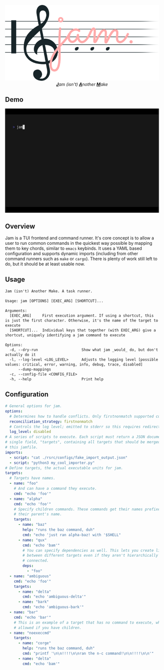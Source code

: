 <div align="center">
    <div><img src="./rsrc/banner.png" /></div>
    <div>
        <i><b><u>J</u></b>am
        (isn't)
        <b><u>A</u></b>nother
        <b><u>M</u></b>ake</i>
    </div>
</div>

## Demo

![demo movie](./rsrc/demo.gif)

## Overview

Jam is a TUI frontend and command runner. It's core concept is to allow a user to run common commands in the quickest way possible by mapping them to key chords, similar to `emacs` keybinds. It uses a YAML based configuration and supports dynamic imports (including from other command runners such as `make` or `cargo`). There is plenty of work still left to do, but it should be at least usable now.

## Usage

```
Jam (isn't) Another Make. A task runner.

Usage: jam [OPTIONS] [EXEC_ARG] [SHORTCUT]...

Arguments:
  [EXEC_ARG]     First execution argument. If using a shortcut, this is just the first character. Otherwise, it's the name of the target to execute
  [SHORTCUT]...  Individual keys that together (with EXEC_ARG) give a shortcut, uniquely identifying a jam command to execute

Options:
  -d, --dry-run                    Show what jam _would_ do, but don't actually do it
  -l, --log-level <LOG_LEVEL>      Adjusts the logging level [possible values: critical, error, warning, info, debug, trace, disabled]
      --dump-mappings
  -c, --config-file <CONFIG_FILE>
  -h, --help                       Print help
```

## Configuration

```yaml
# General options for jam.
options:
  # Determines how to handle conflicts. Only firstnonmatch supported currently.
  reconciliation_strategy: firstnonmatch
  # Controls the log level; emitted to stderr so this requires redirection if enabled.
  log_level: disabled
# A series of scripts to execute. Each script must return a JSON document with a
# single field, "targets", containing all targets that should be merged with
# this jamfile.
imports:
  - script: "cat ./rsrc/configs/fake_import_output.json"
  - script: "python3 my_cool_importer.py"
# Define targets, the actual executable units for jam.
targets:
  # Targets have names.
  - name: "foo"
    # And can have a command they execute.
    cmd: "echo 'foo'"
  - name: "alpha"
    cmd: "echo 'foo'"
    # Specify children commands. These commands get their names prefixed with
    # their parent's name.
    targets:
      - name: "baz"
        help: "runs the baz command, duh"
        cmd: "echo 'just ran alpha-baz! with '$SHELL"
      - name: "qux"
        cmd: "echo 'bam'"
        # You can specify dependencies as well. This lets you create links
        # between different targets even if they aren't hierarchically
        # connected.
        deps:
          - "foo"
  - name: "ambiguous"
    cmd: "echo 'foo'"
    targets:
      - name: "delta"
        cmd: "echo 'ambiguous-delta'"
      - name: "bark"
        cmd: "echo 'ambiguous-bark'"
  - name: "bar"
    cmd: "echo 'bar'"
    # This is an example of a target that has no command to execute, which is
    # allowed if you have children.
  - name: "noexeccmd"
    targets:
      - name: "corge"
        help: "runs the baz command, duh"
        cmd: "printf '\n\n!!!!\n\nran the n-c command!\n\n!!!!\n\n'"
      - name: "delta"
        cmd: "echo 'bam'"
```
